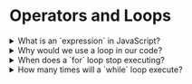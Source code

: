 # Operators and Loops


<details>
<summary>What is an `expression` in JavaScript?</summary>

 An expression is a combination of values, variables, operators, and function calls that evaluates to a single value. Expressions can be as simple as a single value or variable, or they can be complex combinations of multiple values and operators.

 </details>

 <details>
 <summary>Why would we use a loop in our code?</summary>

 Loops are used in code to execute a block of statements repeatedly until a certain condition is met. They provide a way to automate repetitive tasks and to process collections of data efficiently. 

 </details>

 <details>
 <summary> When does a `for` loop stop executing?</summary>

 A for loop in JavaScript stops executing when the condition specified in the loop header evaluates to false. The loop header typically consists of three parts: initialization, condition, and iteration.

 </details>

 <details>
 <summary> How many times will a `while` loop execute? </summary>

 A while loop in JavaScript will execute as long as the condition specified in the loop header evaluates to true.

 </details>